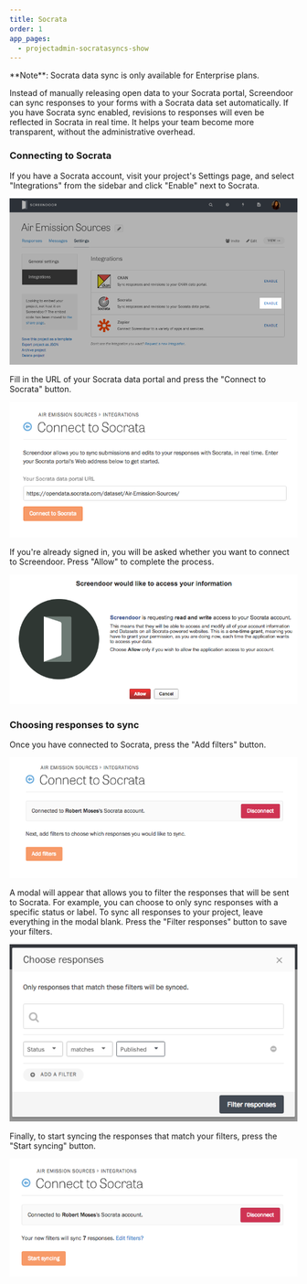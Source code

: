```yaml
---
title: Socrata
order: 1
app_pages:
  - projectadmin-socratasyncs-show
---
```


<div class='alert'>
    **Note**: Socrata data sync is only available for Enterprise plans.
</div>

Instead of manually releasing open data to your Socrata portal, Screendoor can sync responses to your forms with a Socrata data set automatically. If you have Socrata sync enabled, revisions to responses will even be reflected in Socrata in real time. It helps your team become more transparent, without the administrative overhead.

### Connecting to Socrata

If you have a Socrata account, visit your project's Settings page, and select "Integrations" from the sidebar and click "Enable" next to Socrata.

![The Integrations page.](../images/socrata_1.png)

Fill in the URL of your Socrata data portal and press the "Connect to Socrata" button.

![The Connect to Socrata page.](../images/socrata_2.png)

 If you're already signed in, you will be asked whether you want to connect to Screendoor. Press "Allow" to complete the process.

![Socrata's authorization page.](../images/socrata_3.png)

### Choosing responses to sync

Once you have connected to Socrata, press the "Add filters" button.

![Adding syncing filters](../images/socrata_4.png)

A modal will appear that allows you to filter the responses that will be sent to Socrata. For example, you can choose to only sync responses with a specific status or label. To sync all responses to your project, leave everything in the modal blank. Press the "Filter responses" button to save your filters.

![The filtering modal.](../images/socrata_5.png)

Finally, to start syncing the responses that match your filters, press the "Start syncing" button.

![The Connect to Socrata page will inform you of the number of responses that will be synced.](../images/socrata_6.png)
